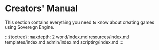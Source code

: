 # Creators' Manual

This section contains everything you need to know about creating games using Sovereign Engine.

:::{toctree}
:maxdepth: 2
world/index.md
resources/index.md
templates/index.md
admin/index.md
scripting/index.md
:::
